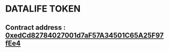 # DATALIFE TOKEN

## Contract address :   [0xedCd82784027001d7aF57A34501C65A25F97fEe4](https://etherscan.io/address/0xedCd82784027001d7aF57A34501C65A25F97fEe4#code) 
